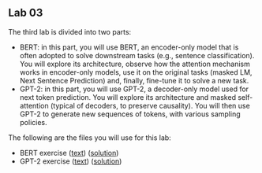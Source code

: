 ## Lab 03

The third lab is divided into two parts:
- BERT: in this part, you will use BERT, an encoder-only model that is often adopted to solve downstream tasks (e.g., sentence classification). You will explore its architecture, observe how the attention mechanism works in encoder-only models, use it on the original tasks (masked LM, Next Sentence Prediction) and, finally, fine-tune it to solve a new task.
- GPT-2: in this part, you will use GPT-2, a decoder-only model used for next token prediction. You will explore its architecture and masked self-attention (typical of decoders, to preserve causality). You will then use GPT-2 to generate new sequences of tokens, with various sampling policies. 

The following are the files you will use for this lab:
- BERT exercise ([text](./text-01-bert.ipynb)) ([solution](./solution-01-bert.ipynb))
- GPT-2 exercise ([text](./text-02-gpt2.ipynb)) ([solution](./solution-02-gpt2.ipynb))
